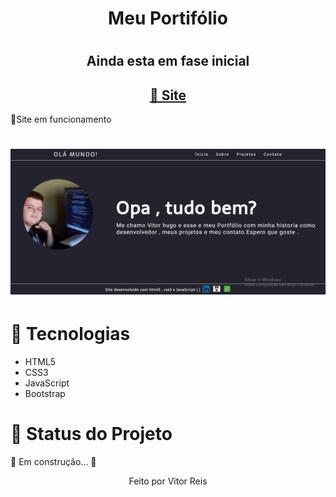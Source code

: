 
<h1 align="center" >Meu Portifólio<h1>
<h2 align="center">Ainda esta em fase inicial</h2>

<h2 color="blue" align="center">
<a href="https://VitorHRD.github.io/Portifolio/">🔗 Site</a>
</h2

<h1 align="center"> 🚀Site em funcionamento<h1>
<img src="./imagens/gif3.gif"></img>
<h1>🚀 Tecnologias</h1>
 
 <ul>
     <li> HTML5
      <li> CSS3
       <li> JavaScript
        <li> Bootstrap
 </ul>
 
<h1 > 🚀 Status do Projeto </h1>
 
 <p > 🚧   Em construção... 🚧 </p>
 
 
 <p align="center">Feito por Vitor Reis</p>
